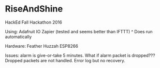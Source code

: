 # RiseAndShine
HackEd Fall Hackathon 2016

Using:
Adafruit IO
Zapier (tested and seems better than IFTTT)
^ Does run automatically

Hardware:
Feather Huzzah ESP8266

Issues:
alarm is give-or-take 5 minutes.
What if alarm packet is dropped??? Dropped packets are not handled. Error log but no recovery.
